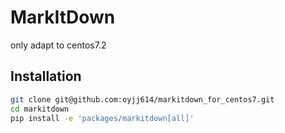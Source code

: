 # MarkItDown
only adapt to centos7.2 
## Installation
```bash
git clone git@github.com:oyjj614/markitdown_for_centos7.git
cd markitdown
pip install -e 'packages/markitdown[all]'
```

